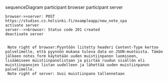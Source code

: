 sequenceDiagram
    participant browser
    participant server


    browser->>server: POST https://studies.cs.helsinki.fi/exampleapp/new_note_spa
    activate server
    server-->>browser: Status code 201 created
    deactivate server


     Note right of browser:Pyyntöön liitetty headeri Content-Type kertoo palvelimelle, että pyynnön mukana tuleva data on JSON-muotoista. Tämän jälkeen notes_form käytetään uuden muistiinpanon luomiseen, lisäämiseen muistiinpanolistaan ja piirtää ruudun sisällön eli muistiinpanojen listan uudelleen ja lähettää uuden muistiinpanon palvelimelle.
     Note right of server: Uusi muistiinpano tallennetaan


    